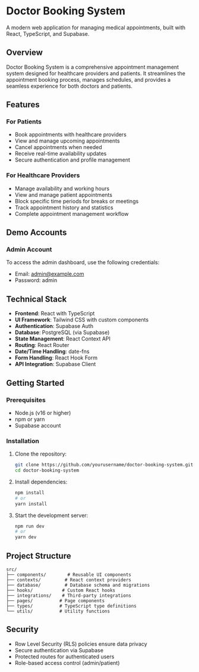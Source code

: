 # Doctor Booking System

A modern web application for managing medical appointments, built with React, TypeScript, and Supabase.

## Overview

Doctor Booking System is a comprehensive appointment management system designed for healthcare providers and patients. It streamlines the appointment booking process, manages schedules, and provides a seamless experience for both doctors and patients.

## Features

### For Patients

- Book appointments with healthcare providers
- View and manage upcoming appointments
- Cancel appointments when needed
- Receive real-time availability updates
- Secure authentication and profile management

### For Healthcare Providers

- Manage availability and working hours
- View and manage patient appointments
- Block specific time periods for breaks or meetings
- Track appointment history and statistics
- Complete appointment management workflow

## Demo Accounts

### Admin Account

To access the admin dashboard, use the following credentials:

- Email: admin@example.com
- Password: admin

## Technical Stack

- **Frontend**: React with TypeScript
- **UI Framework**: Tailwind CSS with custom components
- **Authentication**: Supabase Auth
- **Database**: PostgreSQL (via Supabase)
- **State Management**: React Context API
- **Routing**: React Router
- **Date/Time Handling**: date-fns
- **Form Handling**: React Hook Form
- **API Integration**: Supabase Client

## Getting Started

### Prerequisites

- Node.js (v16 or higher)
- npm or yarn
- Supabase account

### Installation

1. Clone the repository:

   ```bash
   git clone https://github.com/yourusername/doctor-booking-system.git
   cd doctor-booking-system
   ```

2. Install dependencies:

   ```bash
   npm install
   # or
   yarn install
   ```

3. Start the development server:
   ```bash
   npm run dev
   # or
   yarn dev
   ```

## Project Structure

```
src/
├── components/        # Reusable UI components
├── contexts/         # React context providers
├── database/         # Database schema and migrations
├── hooks/           # Custom React hooks
├── integrations/    # Third-party integrations
├── pages/          # Page components
├── types/          # TypeScript type definitions
└── utils/          # Utility functions
```

## Security

- Row Level Security (RLS) policies ensure data privacy
- Secure authentication via Supabase
- Protected routes for authenticated users
- Role-based access control (admin/patient)

